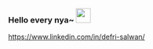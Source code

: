 ### Hello every nya~ <img src="https://tenor.com/view/anime-frieren-sleepy-sleep-tired-gif-5297477804785489355" width="30px">
https://www.linkedin.com/in/defri-salwan/


